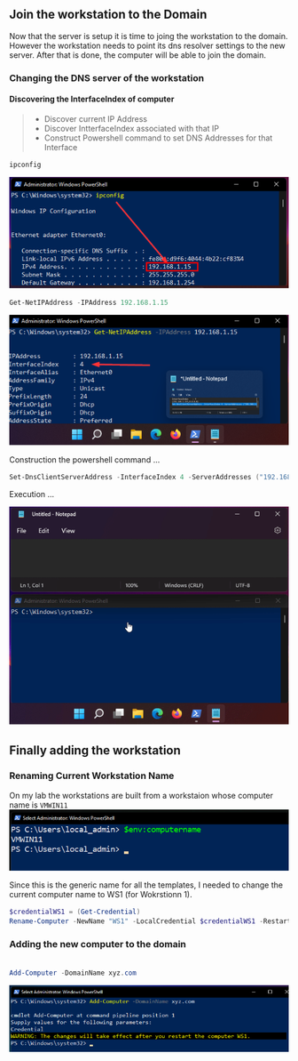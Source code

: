 ## Join the workstation to the Domain

Now that the server is setup it is time to joing the workstation to the domain. However the workstation needs to point its dns resolver settings to the new server. After that is done, the computer will be able to join the domain.

### Changing the DNS server of the workstation

#### Discovering the InterfaceIndex of computer

> - Discover current IP Address
> - Discover IntterfaceIndex associated with that IP
> - Construct Powershell command to set DNS Addresses for that Interface


```cmd
ipconfig 
```

![ipconfig](images/ipconfig-01.png)

```powershell
Get-NetIPAddress -IPAddress 192.168.1.15
```

![Find out the Interface Index](images/InterfaceIndex.png)

Construction the powershell command ...

```powershell
Set-DnsClientServerAddress -InterfaceIndex 4 -ServerAddresses ("192.168.1.155","192.168.1.254")
```

Execution ...

![command sequence](images/execution.gif)

## Finally adding the workstation

### Renaming Current Workstation Name

On my lab the workstations are built from a workstaion whose computer name is `VMWIN11`
![Current Workstation Name](images/CurrentWorkstaionName.png)

Since this is the generic name for all the templates, I needed to change the current computer name to WS1 (for Wokrstionn 1).

```powershell
$credentialWS1 = (Get-Credential)
Rename-Computer -NewName "WS1" -LocalCredential $credentialWS1 -Restart

```

### Adding the new computer to the domain

```powershell

Add-Computer -DomainName xyz.com

```

![Add Computer to Domain](images/addComputerToDomain.png)